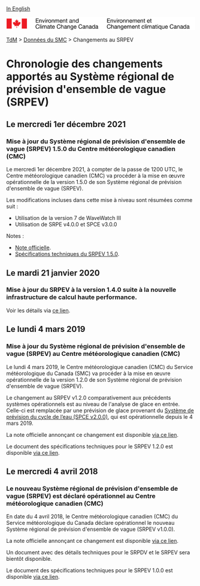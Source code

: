[In English](changelog_rewps_en.md)

![ECCC logo](../../img_eccc-logo.png)

[TdM](../../readme_fr.md) > [Données du SMC](../readme_fr.md) > Changements au SRPEV

# Chronologie des changements apportés au Système régional de prévision d'ensemble de vague (SRPEV)

## Le mercredi 1er décembre 2021

### Mise à jour du Système régional de prévision d'ensemble de vague (SRPEV) 1.5.0 du Centre météorologique canadien (CMC)

Le mercredi 1er décembre 2021, à compter de la passe de 1200 UTC, le Centre météorologique canadien (CMC) va procéder à la mise en œuvre opérationnelle de la version 1.5.0 de son Système régional de prévision d'ensemble de vague (SRPEV).

Les modifications incluses dans cette mise à niveau sont résumées comme suit :

* Utilisation de la version 7 de WaveWatch III
* Utilisation de SRPE v4.0.0 et SPCE v3.0.0

Notes :

* [Note officielle](http://dd.meteo.gc.ca/doc/genots/2021/11/26/NOCN03_CWAO_262118___50159).
* [Spécifications techniques du SRPEV 1.5.0](https://collaboration.cmc.ec.gc.ca/cmc/cmoi/product_guide/docs/tech_specifications/tech_specifications_REWPS_1.5.0_f.pdf).

## Le mardi 21 janvier 2020

### Mise à jour du SRPEV à la version 1.4.0 suite à la nouvelle infrastructure de calcul haute performance. 

Voir les détails via [ce lien](../changelog_multisystems_fr.md).

## Le lundi 4 mars 2019

### Mise à jour du Système régional de prévision d'ensemble de vague (SRPEV) au Centre météorologique canadien (CMC)

Le lundi 4 mars 2019, le Centre météorologique canadien (CMC) du Service météorologique du Canada (SMC) va procéder à la mise en œuvre opérationnelle de la version 1.2.0 de son Système régional de prévision d'ensemble de vague (SRPEV).

Le changement au SRPEV v1.2.0 comparativement aux précédents systèmes opérationnels est au niveau de l'analyse de glace en entrée. Celle-ci est remplacée par une prévision de glace provenant du [Système de prévision du cycle de l’eau (SPCE v2.0.0)](/../nwp_wcps/changelog_wcps_fr.md), qui est opérationnelle depuis le 4 mars 2019.

La note officielle annonçant ce changement est disponible [via ce lien](https://dd.meteo.gc.ca/doc/genots/2019/03/05/NOCN03_CWAO_051918___12705).

Le document des spécifications techniques pour le SRPEV 1.2.0 est disponible [via ce lien](https://collaboration.cmc.ec.gc.ca/cmc/CMOI/product_guide/docs/tech_specifications/tech_specifications_REWPS_1.2.0_f.pdf).

## Le mercredi 4 avril 2018

### Le nouveau Système régional de prévision d'ensemble de vague (SRPEV) est déclaré opérationnel au Centre météorologique canadien (CMC)

En date du 4 avril 2018, le Centre météorologique canadien (CMC) du Service météorologique du Canada déclare opérationnel le nouveau Système régional de prévision d'ensemble de vague (SRPEV v1.0.0).

La note officielle annonçant ce changement est disponible [via ce lien](https://dd.meteo.gc.ca/doc/genots/2018/04/03/NOCN03_CWAO_032022___00001).

Un document avec des détails techniques pour le SRPDV et le SRPEV sera bientôt disponible.

Le document des spécifications techniques pour le SRPEV 1.0.0 est disponible [via ce lien](https://collaboration.cmc.ec.gc.ca/cmc/CMOI/product_guide/docs/tech_specifications/tech_specifications_REWPS_1.0.0_f.pdf).
